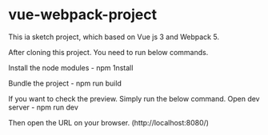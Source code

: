 # vue-webpack-project
This ia sketch project, which based on Vue js 3 and Webpack 5.

After cloning this project. You need to run below commands.

Install the node modules - npm 1nstall

Bundle the project - npm run build

If you want to check the preview. Simply run the below command.
Open dev server - npm run dev

Then open the URL on your browser. (http://localhost:8080/)
